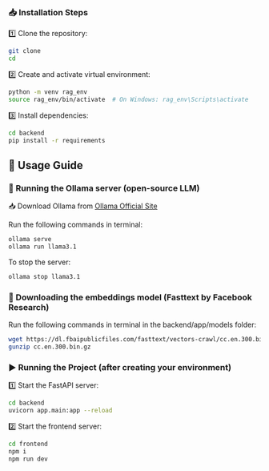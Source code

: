 


### 📥 Installation Steps
1️⃣ Clone the repository:
```bash
git clone 
cd 
```

2️⃣ Create and activate virtual environment:
```bash
python -m venv rag_env
source rag_env/bin/activate  # On Windows: rag_env\Scripts\activate
```

3️⃣ Install dependencies:
```bash
cd backend
pip install -r requirements
```

## 🚀 Usage Guide

### 🦙 Running the Ollama server (open-source LLM)
📥 Download Ollama from [Ollama Official Site](https://ollama.com/download)

Run the following commands in terminal:
```bash
ollama serve
ollama run llama3.1
```
To stop the server:
```bash
ollama stop llama3.1
```

### 🦙 Downloading the embeddings model (Fasttext by Facebook Research)
Run the following commands in terminal in the backend/app/models folder:
```bash
wget https://dl.fbaipublicfiles.com/fasttext/vectors-crawl/cc.en.300.bin.gz
gunzip cc.en.300.bin.gz
```


### ▶️ Running the Project (after creating your environment)

1️⃣ Start the FastAPI server:
```bash
cd backend
uvicorn app.main:app --reload
```

2️⃣ Start the frontend server:
```bash
cd frontend
npm i
npm run dev
```

